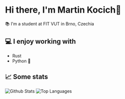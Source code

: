 # Hi there, I'm Martin Kocich👋

📚 I'm a student at FIT VUT in Brno, Czechia 

## 💻 I enjoy working with

- Rust
- Python 🐍

## 📈 Some stats 

![Github Stats](https://github-readme-stats-komatrich.vercel.app/api?username=komatrich&theme=tokyonight)
![Top Languages](https://github-readme-stats-komatrich.vercel.app/api/top-langs/?username=komatrich&hide=html&layout=compact&theme=tokyonight)
